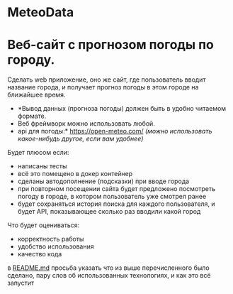 # MeteoData
# Веб-сайт с прогнозом погоды по городу.

Сделать web приложение, оно же сайт, где пользователь вводит название города, 
и получает прогноз погоды в этом городе на ближайшее время.
 - *Вывод данных (прогноза погоды) должен быть в удобно читаемом формате. 
 - Веб фреймворк можно использовать любой.
 - api для погоды:* https://open-meteo.com/ *(можно использовать какое-нибудь 
другое, если вам удобнее)*

Будет плюсом если:
- написаны тесты
- всё это помещено в докер контейнер
- сделаны автодополнение (подсказки) при вводе города
- при повторном посещении сайта будет предложено посмотреть погоду в городе, 
в котором пользователь уже смотрел ранее
- будет сохраняться история поиска для каждого пользователя, и будет API, 
показывающее сколько раз вводили какой город

Что будет оцениваться:
- корректность работы
- удобство использования
- качество кода

в [README.md](http://readme.md/) просьба указать что из выше перечисленного 
было сделано, пару слов об использованных технологиях, и как это всё запустит